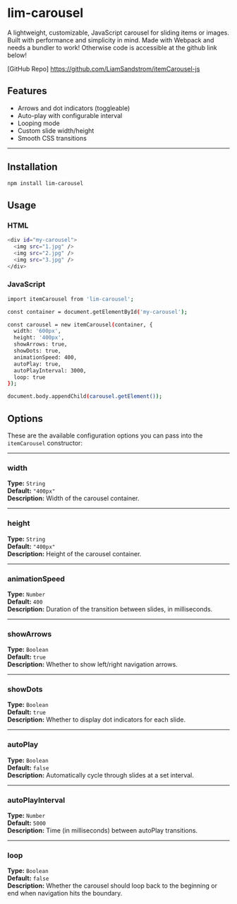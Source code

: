 # lim-carousel

A lightweight, customizable, JavaScript carousel for sliding items or images. Built with performance and simplicity in mind.
Made with Webpack and needs a bundler to work! Otherwise code is accessible at the github link below! 

[GitHub Repo] https://github.com/LiamSandstrom/itemCarousel-js

## Features

- Arrows and dot indicators (toggleable)
- Auto-play with configurable interval
- Looping mode
- Custom slide width/height
- Smooth CSS transitions

---

## Installation

```bash
npm install lim-carousel
```

## Usage

### HTML

```bash
<div id="my-carousel">
  <img src="1.jpg" />
  <img src="2.jpg" />
  <img src="3.jpg" />
</div>
```

### JavaScript

```bash
import itemCarousel from 'lim-carousel';

const container = document.getElementById('my-carousel');

const carousel = new itemCarousel(container, {
  width: '600px',
  height: '400px',
  showArrows: true,
  showDots: true,
  animationSpeed: 400,
  autoPlay: true,
  autoPlayInterval: 3000,
  loop: true
});

document.body.appendChild(carousel.getElement());
```

## Options

These are the available configuration options you can pass into the `itemCarousel` constructor:

---

### width

**Type:** `String`  
**Default:** `"400px"`  
**Description:** Width of the carousel container.

---

### height

**Type:** `String`  
**Default:** `"400px"`  
**Description:** Height of the carousel container.

---

### animationSpeed

**Type:** `Number`  
**Default:** `400`  
**Description:** Duration of the transition between slides, in milliseconds.

---

### showArrows

**Type:** `Boolean`  
**Default:** `true`  
**Description:** Whether to show left/right navigation arrows.

---

### showDots

**Type:** `Boolean`  
**Default:** `true`  
**Description:** Whether to display dot indicators for each slide.

---

### autoPlay

**Type:** `Boolean`  
**Default:** `false`  
**Description:** Automatically cycle through slides at a set interval.

---

### autoPlayInterval

**Type:** `Number`  
**Default:** `5000`  
**Description:** Time (in milliseconds) between autoPlay transitions.

---

### loop

**Type:** `Boolean`  
**Default:** `false`  
**Description:** Whether the carousel should loop back to the beginning or end when navigation hits the boundary.
